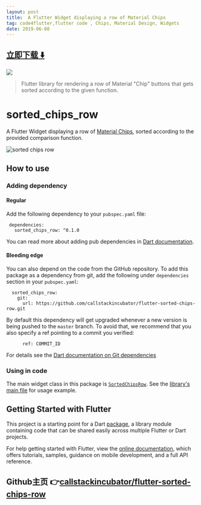 ```yaml
---
layout: post
title:  A Flutter Widget displaying a row of Material Chips
tag: code4flutter,flutter code , Chips, Material Design, Widgets
date: 2019-06-08
---
```


 


## [立即下载 ️⬇️ ](https://codeload.github.com/callstackincubator/flutter-sorted-chips-row/zip/master) 


 
![](https://flutterawesome.com/content/images/2019/04/sorted_chips_row.jpg)
 
>
> Flutter library for rendering a row of Material "Chip" buttons that gets sorted according to the given function.
>

 
# sorted_chips_row

A Flutter Widget displaying a row of [Material Chips](https://material.io/design/components/chips.html), sorted according to the provided comparison function.

![sorted chips row](https://static.callstack.com/assets/sorted_chips_row.gif)

## How to use

### Adding dependency

#### Regular

Add the following dependency to your `pubspec.yaml` file:

```
 dependencies:
   sorted_chips_row: ^0.1.0
```

You can read more about adding pub dependencies in [Dart documentation](https://www.dartlang.org/tools/pub/dependencies).

#### Bleeding edge

You can also depend on the code from the GitHub repository. To add this package as a dependency from git, add the following under `dependencies` section in your `pubspec.yaml`:

```
  sorted_chips_row:
    git:
      url: https://github.com/callstackincubator/flutter-sorted-chips-row.git
```

By default this dependency will get upgraded whenever a new version is being pushed to the `master` branch. To avoid that, we recommend that you also specify a ref pointing to a commit you verified:
```
      ref: COMMIT_ID
```

For details see the [Dart documentation on Git dependencies](https://www.dartlang.org/tools/pub/dependencies#git-packages)

### Using in code

The main widget class in this package is [`SortedChipsRow`](https://github.com/callstackincubator/flutter-sorted-chips-row/blob/master/lib/src/sorted_chips_row.dart). See the [library's main file](https://github.com/callstackincubator/flutter-sorted-chips-row/blob/master/lib/sorted_chips_row.dart) for usage example.  

## Getting Started with Flutter

This project is a starting point for a Dart [package](https://flutter.dev/developing-packages/), a library module containing code that can be shared easily across multiple Flutter or Dart projects.

For help getting started with Flutter, view the [online documentation](https://flutter.dev/docs), which offers tutorials,  samples, guidance on mobile development, and a full API reference.

## Github主页 👉[callstackincubator/flutter-sorted-chips-row](http://github.com/callstackincubator/flutter-sorted-chips-row)